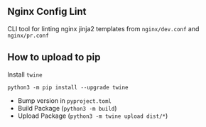 ## Nginx Config Lint

CLI tool for linting nginx jinja2 templates from `nginx/dev.conf` and `nginx/pr.conf`

## How to upload to pip

Install `twine`

`python3 -m pip install --upgrade twine`

- Bump version in `pyproject.toml`
- Build Package (`python3 -m build`)
- Upload Package (`python3 -m twine upload dist/*`)
